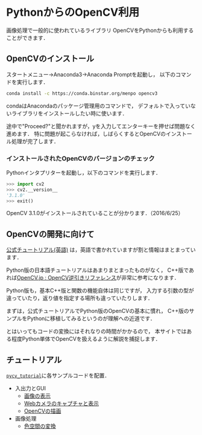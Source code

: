 PythonからのOpenCV利用
====

画像処理で一般的に使われているライブラリ OpenCVをPythonからも利用することができます．

## OpenCVのインストール

スタートメニュー->Anaconda3->Anaconda Promptを起動し，
以下のコマンドを実行します．

``` bash
conda install -c https://conda.binstar.org/menpo opencv3
```

condaはAnacondaのパッケージ管理用のコマンドで，
デフォルトで入っていないライブラリをインストールしたい時に使います．

途中で"Proceed?"と聞かれますが，yを入力してエンターキーを押せば問題なく進めます．
特に問題が起こらなければ，しばらくするとOpenCVのインストール処理が完了します．

### インストールされたOpenCVのバージョンのチェック

Pythonインタプリターを起動し，以下のコマンドを実行します．

``` Python
>>> import cv2
>>> cv2.__version__
'3.1.0'
>>> exit()
```

OpenCV 3.1.0がインストールされていることが分かります．（2016/6/25）

## OpenCVの開発に向けて

[公式チュートリアル(英語)](https://opencv-python-tutroals.readthedocs.io/en/latest/py_tutorials/py_tutorials.html)
は，英語で書かれていますが割と情報はまとまっています．

Python版の日本語チュートリアルはあまりまとまったものがなく，
C++版であれば[OpenCV.jp : OpenCV逆引きリファレンス](http://opencv.jp/cookbook/)が非常に参考になります．

Python版も，基本C++版と関数の機能自体は同じですが，
入力する引数の型が違っていたり，返り値を指定する場所も違っていたりします．

まずは，公式チュートリアルでPython版のOpenCVの基本に慣れ，
C++版のサンプルをPythonに移植してみるというのが理解への近道です．

とはいってもコードの変換にはそれなりの時間がかかるので，
本サイトではある程度Python単体でOpenCVを扱えるように解説を捕捉します．

## チュートリアル

[```pycv_tutorial```](pycv_tutorial)に各サンプルコードを配置．

* 入出力とGUI
    - [画像の表示](pycv_tutorial/display_image.md)
    - [Webカメラのキャプチャと表示](pycv_tutorial/video_capture.md)
    - [OpenCVの描画](pycv_tutorial/drawing.md)
* 画像処理
    - [色空間の変換](pycv_tutorial/color_space.md)
